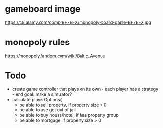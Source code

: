 # gameboard image
https://c8.alamy.com/comp/BF7EFX/monopoly-board-game-BF7EFX.jpg

# monopoly rules
https://monopoly.fandom.com/wiki/Baltic_Avenue

# Todo
- create game controller that plays on its own - each player has a strategy - end goal: make a simulator?
- calculate playerOptions()
  - be able to sell property, if property.size > 0
  - be able to use get out of jail
  - be able to buy house/hotel, if has property group
  - be able to mortgage, if property.size > 0